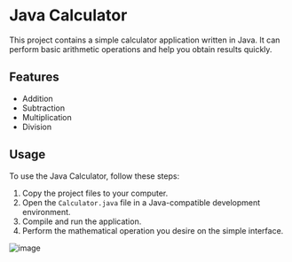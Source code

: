 # Java Calculator

This project contains a simple calculator application written in Java. It can perform basic arithmetic operations and help you obtain results quickly.

## Features

- Addition
- Subtraction
- Multiplication
- Division

## Usage

To use the Java Calculator, follow these steps:

1. Copy the project files to your computer.
2. Open the `Calculator.java` file in a Java-compatible development environment.
3. Compile and run the application.
4. Perform the mathematical operation you desire on the simple interface.



 
![image](https://github.com/iremkvkpnr/Java/assets/99087392/1a9d2f00-aa8e-4b21-b7e4-bb49a16885a9)
